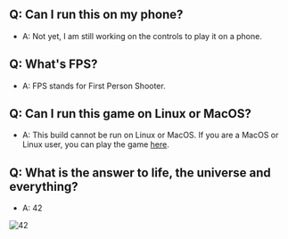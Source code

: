 ## Q: Can I run this on my phone?
- A: Not yet, I am still working on the controls to play it on a phone.

## Q: What's FPS?
- A: FPS stands for First Person Shooter.

## Q: Can I run this game on Linux or MacOS?
- A: This build cannot be run on Linux or MacOS. If you are a MacOS or Linux user, you can play the game [here](https://play.unity.com/mg/fps/webgl-l5p).

## Q: What is the answer to life, the universe and everything?
- A: 42

![42](https://adidodigital.s3.amazonaws.com/blog%20imagery/42.png)
